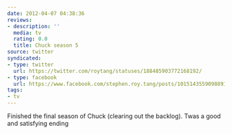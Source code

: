 ```yaml
---
date: 2012-04-07 04:38:36
reviews:
- description: ''
  media: tv
  rating: 0.0
  title: Chuck season 5
source: twitter
syndicated:
- type: twitter
  url: https://twitter.com/roytang/statuses/188485903772168192/
- type: facebook
  url: https://www.facebook.com/stephen.roy.tang/posts/10151435590988912
tags:
- tv
---
```


Finished the final season of Chuck (clearing out the backlog). Twas a good and satisfying ending